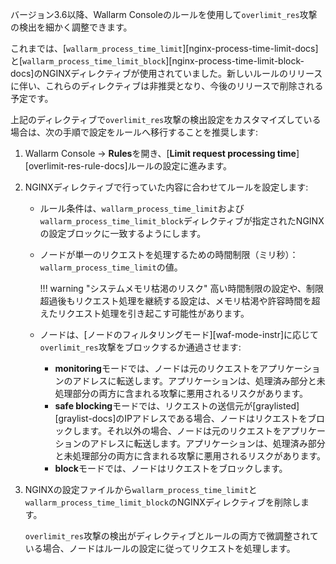 バージョン3.6以降、Wallarm Consoleのルールを使用して`overlimit_res`攻撃の検出を細かく調整できます。

これまでは、[`wallarm_process_time_limit`][nginx-process-time-limit-docs]と[`wallarm_process_time_limit_block`][nginx-process-time-limit-block-docs]のNGINXディレクティブが使用されていました。新しいルールのリリースに伴い、これらのディレクティブは非推奨となり、今後のリリースで削除される予定です。

上記のディレクティブで`overlimit_res`攻撃の検出設定をカスタマイズしている場合は、次の手順で設定をルールへ移行することを推奨します:

1. Wallarm Console → **Rules**を開き、[**Limit request processing time**][overlimit-res-rule-docs]ルールの設定に進みます。
1. NGINXディレクティブで行っていた内容に合わせてルールを設定します:

    * ルール条件は、`wallarm_process_time_limit`および`wallarm_process_time_limit_block`ディレクティブが指定されたNGINXの設定ブロックに一致するようにします。
    * ノードが単一のリクエストを処理するための時間制限（ミリ秒）：`wallarm_process_time_limit`の値。
    
        !!! warning "システムメモリ枯渇のリスク"
            高い時間制限の設定や、制限超過後もリクエスト処理を継続する設定は、メモリ枯渇や許容時間を超えたリクエスト処理を引き起こす可能性があります。
    
    * ノードは、[ノードのフィルタリングモード][waf-mode-instr]に応じて`overlimit_res`攻撃をブロックするか通過させます:

        * **monitoring**モードでは、ノードは元のリクエストをアプリケーションのアドレスに転送します。アプリケーションは、処理済み部分と未処理部分の両方に含まれる攻撃に悪用されるリスクがあります。
        * **safe blocking**モードでは、リクエストの送信元が[graylisted][graylist-docs]のIPアドレスである場合、ノードはリクエストをブロックします。それ以外の場合、ノードは元のリクエストをアプリケーションのアドレスに転送します。アプリケーションは、処理済み部分と未処理部分の両方に含まれる攻撃に悪用されるリスクがあります。
        * **block**モードでは、ノードはリクエストをブロックします。
1. NGINXの設定ファイルから`wallarm_process_time_limit`と`wallarm_process_time_limit_block`のNGINXディレクティブを削除します。

    `overlimit_res`攻撃の検出がディレクティブとルールの両方で微調整されている場合、ノードはルールの設定に従ってリクエストを処理します。